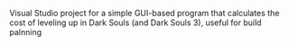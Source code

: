 Visual Studio project for a simple GUI-based program that calculates the cost of leveling up in Dark Souls (and Dark Souls 3), useful for build palnning
